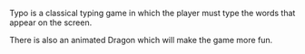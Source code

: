 Typo is a classical typing game in which the player must type the words that appear on the screen.

There is also an animated Dragon which will make the game more fun.

